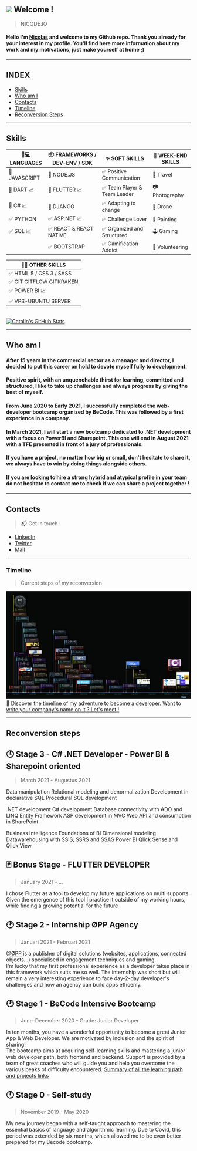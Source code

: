 ## <img src="https://raw.githubusercontent.com/MartinHeinz/MartinHeinz/master/wave.gif" width="30px"> Welcome !
> NICODE.IO


####    Hello I'm [Nicolas](https://www.linkedin.com/in/nicolas-denoel/) and welcome to my Github repo. Thank you already for your interest in my profile. You'll find here more information about my work and my motivations, just make yourself at home ;)

---

##  INDEX

- [Skills](#skills)
- [Who am I](#who-am-i)
- [Contacts](#contacts)
- [Timeline](#timeline)
- [Reconversion Steps](#reconversion-steps)

---

##  Skills

| :iphone::computer: LANGUAGES                            |  :package: FRAMEWORKS / DEV-ENV / SDK                    |  :sparkles: SOFT SKILLS                        |  :deciduous_tree: WEEK-END SKILLS |
|---------------------------------------------------------|----------------------------------------------------------|------------------------------------------------|-----------------------------------|
| :1st_place_medal: JAVASCRIPT                            | :1st_place_medal: NODE.JS                                | :white_check_mark: Positive Communication      | :sunrise_over_mountains: Travel   |
| :2nd_place_medal: DART :chart_with_upwards_trend:       | :2nd_place_medal: FLUTTER   :chart_with_upwards_trend:   | :white_check_mark: Team Player & Team Leader   | :camera: Photography              |
| :3rd_place_medal: C# :chart_with_upwards_trend:         | :3rd_place_medal: DJANGO                                 | :white_check_mark: Adapting to change          | :helicopter: Drone                |
| :white_check_mark: PYTHON                               | :white_check_mark: ASP.NET :chart_with_upwards_trend:    | :white_check_mark: Challenge Lover             | :art: Painting                    |
| :white_check_mark: SQL :chart_with_upwards_trend:       | :white_check_mark: REACT & REACT NATIVE                  | :white_check_mark: Organized and Structured    | :joystick: Gaming                 |
|                                                         | :white_check_mark: BOOTSTRAP                             | :white_check_mark: Gamification Addict         | :open_hands: Volunteering         |

| :man_technologist: OTHER SKILLS                         |                        
|---------------------------------------------------------|
| :white_check_mark: HTML 5 / CSS 3 / SASS                |        
| :white_check_mark: GIT GITFLOW GITKRAKEN                |   
| :white_check_mark: POWER BI :chart_with_upwards_trend:  |            
| :white_check_mark: VPS-UBUNTU SERVER                    |

</br>
<a href="https://github.com/nicode-io/nicode-io">
  <img align="center" src="https://github-readme-stats.vercel.app/api?username=nicode-io&show_icons=true&line_height=27&count_private=true&title_color=ffffff&text_color=c9cacc&icon_color=2bbc8a&bg_color=1d1f21" alt="Catalin's GitHub Stats" />
</a>                 

---

## Who am I

####     
#### After 15 years in the commercial sector as a manager and director, I decided to put this career on hold to devote myself fully to development.   
#### Positive spirit, with an unquenchable thirst for learning, committed and structured, I like to take up challenges and always progress by giving the best of myself.   
#### From June 2020 to Early 2021, I successfully completed the web-developer bootcamp organized by BeCode. This was followed by a first experience in a company. 
#### In March 2021, I will start a new bootcamp dedicated to .NET development with a focus on PowerBI and Sharepoint. This one will end in August 2021 with a TFE presented in front of a jury of professionals.   
#### If you have a project, no matter how big or small, don't hesitate to share it, we always have to win by doing things alongside others.     
#### If you are looking to hire a strong hybrid and atypical profile in your team do not hesitate to contact me to check if we can share a project together !  

---

## Contacts

> :mailbox_with_mail: Get in touch :
- [LinkedIn](linkedin.com/in/nicolas-denoel)
- [Twitter](https://twitter.com/Nicode_IO)
- [Mail](mailto:nicolas@nicode.io) 

---

### Timeline
> Current steps of my reconversion

![Timeline](Timeline-21-04-05.png "Reconversion Timeline")
[:calendar: Discover the timeline of my adventure to become a developer. Want to write your company's name on it ? Let's meet !](https://timelines.gitkraken.com/timeline/2e12cc334eb0406b84bf7a6339e666c4?range=2020-05-26_2021-08-02)

---

## Reconversion steps


## 🕒 **Stage 3 - C# .NET  Developer - Power BI & Sharepoint oriented**
>   March 2021 - Augustus 2021

Data manipulation
Relational modeling and denormalization
Development in declarative SQL
Procedural SQL development

.NET development
C# development
Database connectivity with ADO and LINQ
Entity Framework
ASP development in MVC
Web API and consumption in SharePoint

Business Intelligence
Foundations of BI
Dimensional modeling
Datawarehousing with SSIS, SSRS and SSAS
Power BI
Qlick Sense and Qlick View


## 🃏 **Bonus Stage  - FLUTTER DEVELOPER**
>   January 2021 - ... 

I chose Flutter as a tool to develop my future applications on multi supports.
Given the emergence of this tool I practice it outside of my working hours, while finding a growing potential for the future


## 🕑 **Stage 2 - Internship ØPP Agency**
>   Januari 2021 - Februari 2021

[@ØPP](http://opp.mx) is a publisher of digital solutions (websites, applications, connected objects...) specialised in engagement techniques and gaming.  
I'm lucky that my first professional experience as a developer takes place in this framework which suits me so well. 
The internship was short but will remain a very interesting experience to face day-2-day developer's challenges and how an agency can build apps efficenly.


## 🕐 **Stage 1 - **BeCode** Intensive Bootcamp**
> June-December 2020 - Grade: Junior Developer

In ten months, you have a wonderful opportunity to become a great Junior App & Web Developer. 
We are motivated by inclusion and the spirit of sharing!   
The bootcamp aims at acquiring self-learning skills and mastering a junior web developer path, both frontend and backend. 
Support is provided by a team of great coaches who will guide you and help you overcome the various peaks of difficulty encountered.
[Summary of all the learning path and projects links](https://github.com/nicode-io/Becode-Learning)


## 🕛 **Stage 0 - Self-study**
> November 2019 - May 2020

My new journey began with a self-taught approach to mastering the essential basics of language and algorithmic learning.
Due to Covid, this period was extended by six months, which allowed me to be even better prepared for my Becode bootcamp.



 
